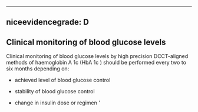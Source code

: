 
---
niceevidencegrade: D
---

## Clinical monitoring of blood glucose levels
Clinical monitoring of blood glucose levels by high precision DCCT-aligned methods of haemoglobin A 1c (HbA 1c ) should be performed every two to six months depending on: 

*   achieved level of blood glucose control 

*   stability of blood glucose control 

*   change in insulin dose or regimen
'

